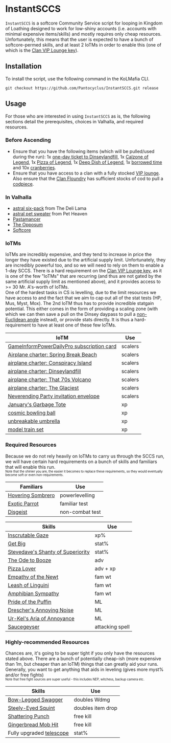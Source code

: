 # InstantSCCS

`InstantSCCS` is a softcore Community Service script for looping in Kingdom of Loathing designed to work for low-shiny accounts (i.e. accounts with minimal expensive items/skills) and mostly requires only cheap resources. Unfortunately, this means that the user is expected to have a bunch of softcore-permed skills, and at least 2 IoTMs in order to enable this (one of which is the [Clan VIP Lounge key](https://kol.coldfront.net/thekolwiki/index.php/Clan_VIP_Lounge_key)).

## Installation

To install the script, use the following command in the KoLMafia CLI.

```text
git checkout https://github.com/Pantocyclus/InstantSCCS.git release
```

## Usage

For those who are interested in using `InstantSCCS` as is, the following sections detail the prerequisites, choices in Valhalla, and required resources.

### Before Ascending

- Ensure that you have the following items (which will be pulled/used during the run): 1x [one-day ticket to Dinseylandfill](https://kol.coldfront.net/thekolwiki/index.php/One-day_ticket_to_Dinseylandfill), 1x [Calzone of Legend](https://kol.coldfront.net/thekolwiki/index.php/Calzone_of_Legend), 1x [Pizza of Legend](https://kol.coldfront.net/thekolwiki/index.php/Pizza_of_Legend), 1x [Deep Dish of Legend](https://kol.coldfront.net/thekolwiki/index.php/Deep_Dish_of_Legend), 1x [borrowed time](https://kol.coldfront.net/thekolwiki/index.php/Borrowed_time) and 10x [cranberries](https://kol.coldfront.net/thekolwiki/index.php/Cranberries).
- Ensure that you have access to a clan with a fully stocked [VIP lounge](https://kol.coldfront.net/thekolwiki/index.php/VIP_Lounge). Also ensure that the [Clan Floundry](<https://kol.coldfront.net/thekolwiki/index.php/Clan_Floundry_(VIP_Lounge)>) has sufficient stocks of cod to pull a [codpiece](https://kol.coldfront.net/thekolwiki/index.php/Codpiece).

### In Valhalla

- [astral six-pack](https://kol.coldfront.net/thekolwiki/index.php/Astral_six-pack) from The Deli Lama
- [astral pet sweater](https://kol.coldfront.net/thekolwiki/index.php/Astral_pet_sweater) from Pet Heaven
- [Pastamancer](https://kol.coldfront.net/thekolwiki/index.php/Pastamancer)
- [The Opposum](https://kol.coldfront.net/thekolwiki/index.php/The_Opossum)
- [Softcore](https://kol.coldfront.net/thekolwiki/index.php/Ascension#Normal_Difficulty)

### IoTMs

IoTMs are incredibly expensive, and they tend to increase in price the longer they have existed due to the artificial supply limit. Unfortunately, they are incredibly powerful too, and so we will need to rely on them to enable a 1-day SCCS. There is a hard requirement on the [Clan VIP Lounge key](https://kol.coldfront.net/thekolwiki/index.php/Clan_VIP_Lounge_key), as it is one of the few "IoTMs" that are recurring (and thus are not gated by the same artificial supply limit as mentioned above), and it provides access to >= 30 Mr. A's-worth of IoTMs. <br />
One of the hardest tasks in CS is levelling, due to the limit resources we have access to and the fact that we aim to cap out all of the stat tests (HP, Mus, Myst, Mox). The 2nd IoTM thus has to provide incredible statgain potential. This either comes in the form of providing a scaling zone (with which we can then save a pull on the Dinsey daypass to pull a [non-Euclidean angle](https://kol.coldfront.net/thekolwiki/index.php/Non-Euclidean_angle) instead), or provide stats directly. It is thus a hard-requirement to have at least one of these few IoTMs.

| IoTM                                                                                                                                  | Use     |
| ------------------------------------------------------------------------------------------------------------------------------------- | ------- |
| [GameInformPowerDailyPro subscription card](https://kol.coldfront.net/thekolwiki/index.php/GameInformPowerDailyPro_subscription_card) | scalers |
| [Airplane charter: Spring Break Beach](https://kol.coldfront.net/thekolwiki/index.php/Airplane_charter:_Spring_Break_Beach)           | scalers |
| [airplane charter: Conspiracy Island](https://kol.coldfront.net/thekolwiki/index.php/Airplane_charter:_Conspiracy_Island)             | scalers |
| [airplane charter: Dinseylandfill](https://kol.coldfront.net/thekolwiki/index.php/Airplane_charter:_Dinseylandfill)                   | scalers |
| [airplane charter: That 70s Volcano](https://kol.coldfront.net/thekolwiki/index.php/Airplane_charter:_That_70s_Volcano)               | scalers |
| [airplane charter: The Glaciest](https://kol.coldfront.net/thekolwiki/index.php/Airplane_charter:_The_Glaciest)                       | scalers |
| [Neverending Party invitation envelope](https://kol.coldfront.net/thekolwiki/index.php/Neverending_Party_invitation_envelope)         | scalers |
| [January's Garbage Tote](https://kol.coldfront.net/thekolwiki/index.php/January%27s_Garbage_Tote)                                     | xp      |
| [cosmic bowling ball](https://kol.coldfront.net/thekolwiki/index.php/Cosmic_bowling_ball)                                             | xp      |
| [unbreakable umbrella](https://kol.coldfront.net/thekolwiki/index.php/Unbreakable_umbrella)                                           | xp      |
| [model train set](https://kol.coldfront.net/thekolwiki/index.php/Model_train_set)                                                     | xp      |

### Required Resources

Because we do not rely heavily on IoTMs to carry us through the SCCS run, we will have certain hard requirements on a bunch of skills and familiars that will enable this run. <br />
<sub><sup>Note that the shinier you are, the easier it becomes to replace these requirements, so they would eventually become soft or even non-requirements.</sup></sub> <br />

| Familiars                                                                             | Use             |
| ------------------------------------------------------------------------------------- | --------------- |
| [Hovering Sombrero](https://kol.coldfront.net/thekolwiki/index.php/Hovering_Sombrero) | powerlevelling  |
| [Exotic Parrot](https://kol.coldfront.net/thekolwiki/index.php/Exotic_Parrot)         | familiar test   |
| [Disgeist](<https://kol.coldfront.net/thekolwiki/index.php/Disgeist_(familiar)>)      | non-combat test |

| Skills                                                                                                                            | Use             |
| --------------------------------------------------------------------------------------------------------------------------------- | --------------- |
| [Inscrutable Gaze](<https://kol.coldfront.net/thekolwiki/index.php/Inscrutable_Gaze_(skill)>)                                     | xp%             |
| [Get Big](https://kol.coldfront.net/thekolwiki/index.php/Get_Big)                                                                 | stat%           |
| [Stevedave's Shanty of Superiority](<https://kol.coldfront.net/thekolwiki/index.php/Stevedave%27s_Shanty_of_Superiority_(skill)>) | stat%           |
| [The Ode to Booze](https://kol.coldfront.net/thekolwiki/index.php/The_Ode_to_Booze)                                               | adv             |
| [Pizza Lover](https://kol.coldfront.net/thekolwiki/index.php/Pizza_Lover)                                                         | adv + xp        |
| [Empathy of the Newt](https://kol.coldfront.net/thekolwiki/index.php/Empathy_of_the_Newt)                                         | fam wt          |
| [Leash of Linguini](<https://kol.coldfront.net/thekolwiki/index.php/Leash_of_Linguini_(skill)>)                                   | fam wt          |
| [Amphibian Sympathy](https://kol.coldfront.net/thekolwiki/index.php/Amphibian_Sympathy)                                           | fam wt          |
| [Pride of the Puffin](<https://kol.coldfront.net/thekolwiki/index.php/Pride_of_the_Puffin_(skill)>)                               | ML              |
| [Drescher's Annoying Noise](<https://kol.coldfront.net/thekolwiki/index.php/Drescher%27s_Annoying_Noise_(skill)>)                 | ML              |
| [Ur-Kel's Aria of Annoyance](<https://kol.coldfront.net/thekolwiki/index.php/Ur-Kel%27s_Aria_of_Annoyance_(skill)>)               | ML              |
| [Saucegeyser](https://kol.coldfront.net/thekolwiki/index.php/Saucegeyser)                                                         | attacking spell |

### Highly-recommended Resources

Chances are, it's going to be super tight if you only have the resources stated above. There are a bunch of potentially cheap-ish (more expensive than 1m, but cheaper than an IoTM) things that can greatly aid your runs. Generally, you want to get anything that aids in leveling (gives more myst% and/or free fights) <br />
<sub><sup>Note that free fight sources are super useful - this includes NEP, witchess, backup camera etc.</sup></sub> <br />

| Skills                                                                                            | Use               |
| ------------------------------------------------------------------------------------------------- | ----------------- |
| [Bow-Legged Swagger](<https://kol.coldfront.net/thekolwiki/index.php/Bow-Legged_Swagger_(skill)>) | doubles Wdmg      |
| [Steely-Eyed Squint](<https://kol.coldfront.net/thekolwiki/index.php/Steely-Eyed_Squint_(skill)>) | doubles item drop |
| [Shattering Punch](https://kol.coldfront.net/thekolwiki/index.php/Shattering_Punch)               | free kill         |
| [Gingerbread Mob Hit](https://kol.coldfront.net/thekolwiki/index.php/Gingerbread_Mob_Hit)         | free kill         |
| Fully upgraded [telescope](https://kol.coldfront.net/thekolwiki/index.php/A_Telescope)            | stat%             |
